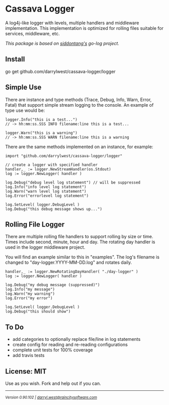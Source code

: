 # Cassava Logger

A log4j-like logger with levels, multiple handlers and middleware implementation.  This implementation is optimized for rolling files suitable for services, middleware, etc.


<em>This package is based on [siddontang's](https://github.com/siddontang/go-log) go-log project.</em>

## Install

go get github.com/darrylwest/cassava-logger/logger


## Simple Use

There are instance and type methods (Trace, Debug, Info, Warn, Error, Fatal) that support simple stream logging to the console.  An example of type use would be:

	logger.Info("this is a test...") 
	// -> hh:mm:ss.SSS INFO filename:line this is a test...
	
	logger.Warn("this is a warning") 
	// -> hh:mm:ss.SSS WARN filename:line this is a warning

There are the same methods implemented on an instance, for example:

    import "github.com/darrylwest/cassava-logger/logger"

    // create a logger with specified handler
    handler,_ := logger.NewStreamHandler(os.Stdout)
    log := logger.NewLogger( handler )

    log.Debug("debug level log statement") // will be suppressed
    log.Info("info level log statement")
    log.Warn("warn level log statement")
    log.Error("errorlevel log statement")
    
    log.SetLevel( logger.DebugLevel )
    log.Debug("this debug message shows up...")


## Rolling File Logger

There are multiple rolling file handlers to support rolling by size or time.  Times include second, minute, hour and day.  The rotating day handler is used in the logger middleware project.

You will find an example similar to this in "examples".  The log's filename is changed to "day-logger.YYYY-MM-DD.log" and rotates daily.

	handler,_ := logger.NewRotatingDayHandler( "./day-logger" )
	log := logger.NewLogger( handler )

	log.Debug("my debug message (suppressed)")
	log.Info("my message")
	log.Warn("my warning")
	log.Error("my error")
	
	log.SetLevel( logger.DebugLevel )
	log.Debug("this should show")	
	
## To Do

* add categories to optionally replace file/line in log statements
* create config for reading and re-reading configurations
* complete unit tests for 100% coverage
* add travis tests


## License: MIT

Use as you wish.  Fork and help out if you can.

- - -
<em><small>Version 0.90.102 | darryl.west@raincitysoftware.com</small></em>
